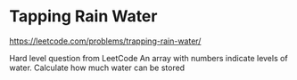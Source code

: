 # Tapping Rain Water
https://leetcode.com/problems/trapping-rain-water/

Hard level question from LeetCode
An array with numbers indicate levels of water. Calculate how much water can be stored 
